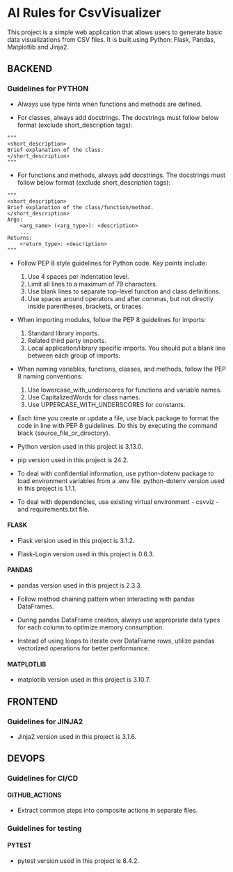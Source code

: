 # AI Rules for CsvVisualizer

This project is a simple web application that allows users to generate basic data visualizations from CSV files. 
It is built using Python: Flask, Pandas, Matplotlib and Jinja2.

## BACKEND

### Guidelines for PYTHON

- Always use type hints when functions and methods are defined.

- For classes, always add docstrings. The docstrings must follow below format (exclude short_description tags):
```
"""
<short_description>
Brief explanation of the class.
</short_description>
"""
```

- For functions and methods, always add docstrings. The docstrings must follow below format (exclude short_description tags):
```
"""
<short_description>
Brief explanation of the class/function/method.
</short_description>
Args:
    <arg_name> (<arg_type>): <description>
    ...
Returns:
    <return_type>: <description>
"""
```

- Follow PEP 8 style guidelines for Python code. Key points include:
  1. Use 4 spaces per indentation level.
  2. Limit all lines to a maximum of 79 characters.
  3. Use blank lines to separate top-level function and class definitions.
  4. Use spaces around operators and after commas, but not directly inside parentheses, brackets, or braces.

- When importing modules, follow the PEP 8 guidelines for imports:
  1. Standard library imports.
  2. Related third party imports.
  3. Local application/library specific imports.
  You should put a blank line between each group of imports.

- When naming variables, functions, classes, and methods, follow the PEP 8 naming conventions:
  1. Use lowercase_with_underscores for functions and variable names.
  2. Use CapitalizedWords for class names.
  3. Use UPPERCASE_WITH_UNDERSCORES for constants.

- Each time you create or update a file, use black package to format the code in line with PEP 8 guidelines. Do this by executing the command black {source_file_or_directory}.

- Python version used in this project is 3.13.0.

- pip version used in this project is 24.2.

- To deal with confidential information, use python-dotenv package to load environment variables from a .env file. python-dotenv version used in this project is 1.1.1.

- To deal with dependencies, use existing virtual environment - csvviz - and requirements.txt file.

#### FLASK

- Flask version used in this project is 3.1.2.

- Flask-Login version used in this project is 0.6.3.

#### PANDAS

- pandas version used in this project is 2.3.3.

- Follow method chaining pattern when interacting with pandas DataFrames.

- During pandas DataFrame creation, always use appropriate data types for each column to optimize memory consumption.

- Instead of using loops to iterate over DataFrame rows, utilize pandas vectorized operations for better performance.

#### MATPLOTLIB

- matplotlib version used in this project is 3.10.7.

## FRONTEND

### Guidelines for JINJA2

- Jinja2 version used in this project is 3.1.6.

## DEVOPS

### Guidelines for CI/CD

#### GITHUB_ACTIONS

- Extract common steps into composite actions in separate files.

### Guidelines for testing

#### PYTEST

- pytest version used in this project is 8.4.2.